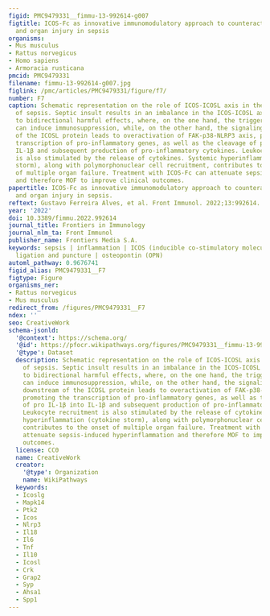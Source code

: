 ```yaml
---
figid: PMC9479331__fimmu-13-992614-g007
figtitle: ICOS-Fc as innovative immunomodulatory approach to counteract inflammation
  and organ injury in sepsis
organisms:
- Mus musculus
- Rattus norvegicus
- Homo sapiens
- Armoracia rusticana
pmcid: PMC9479331
filename: fimmu-13-992614-g007.jpg
figlink: /pmc/articles/PMC9479331/figure/f7/
number: F7
caption: Schematic representation on the role of ICOS-ICOSL axis in the pathogenesis
  of sepsis. Septic insult results in an imbalance in the ICOS-ICOSL axis, leading
  to bidirectional harmful effects, where, on the one hand, the triggering of ICOS
  can induce immunosuppression, while, on the other hand, the signaling pathway downstream
  of the ICOSL protein leads to overactivation of FAK-p38-NLRP3 axis, promoting the
  transcription of pro-inflammatory genes, as well as the cleavage of pro IL-1β into
  IL-1β and subsequent production of pro-inflammatory cytokines. Leukocyte recruitment
  is also stimulated by the release of cytokines. Systemic hyperinflammation (cytokine
  storm), along with polymorphonuclear cell recruitment, contributes to the onset
  of multiple organ failure. Treatment with ICOS-Fc can attenuate sepsis-induced hyperinflammation
  and therefore MOF to improve clinical outcomes.
papertitle: ICOS-Fc as innovative immunomodulatory approach to counteract inflammation
  and organ injury in sepsis.
reftext: Gustavo Ferreira Alves, et al. Front Immunol. 2022;13:992614.
year: '2022'
doi: 10.3389/fimmu.2022.992614
journal_title: Frontiers in Immunology
journal_nlm_ta: Front Immunol
publisher_name: Frontiers Media S.A.
keywords: sepsis | inflammation | ICOS (inducible co-stimulatory molecule) | cecal
  ligation and puncture | osteopontin (OPN)
automl_pathway: 0.9676741
figid_alias: PMC9479331__F7
figtype: Figure
organisms_ner:
- Rattus norvegicus
- Mus musculus
redirect_from: /figures/PMC9479331__F7
ndex: ''
seo: CreativeWork
schema-jsonld:
  '@context': https://schema.org/
  '@id': https://pfocr.wikipathways.org/figures/PMC9479331__fimmu-13-992614-g007.html
  '@type': Dataset
  description: Schematic representation on the role of ICOS-ICOSL axis in the pathogenesis
    of sepsis. Septic insult results in an imbalance in the ICOS-ICOSL axis, leading
    to bidirectional harmful effects, where, on the one hand, the triggering of ICOS
    can induce immunosuppression, while, on the other hand, the signaling pathway
    downstream of the ICOSL protein leads to overactivation of FAK-p38-NLRP3 axis,
    promoting the transcription of pro-inflammatory genes, as well as the cleavage
    of pro IL-1β into IL-1β and subsequent production of pro-inflammatory cytokines.
    Leukocyte recruitment is also stimulated by the release of cytokines. Systemic
    hyperinflammation (cytokine storm), along with polymorphonuclear cell recruitment,
    contributes to the onset of multiple organ failure. Treatment with ICOS-Fc can
    attenuate sepsis-induced hyperinflammation and therefore MOF to improve clinical
    outcomes.
  license: CC0
  name: CreativeWork
  creator:
    '@type': Organization
    name: WikiPathways
  keywords:
  - Icoslg
  - Mapk14
  - Ptk2
  - Icos
  - Nlrp3
  - Il18
  - Il6
  - Tnf
  - Il10
  - Icosl
  - Crk
  - Grap2
  - Syp
  - Ahsa1
  - Spp1
---
```

